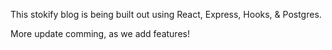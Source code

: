 This stokify blog is being built out using React, Express, Hooks, & Postgres.

More update comming, as we add features!